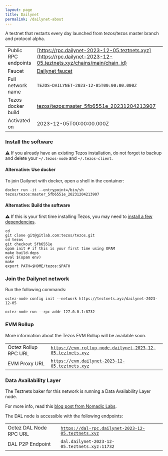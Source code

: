 ```yaml
---
layout: page
title: Dailynet
permalink: /dailynet-about
---
```


A testnet that restarts every day launched from tezos/tezos master branch and protocol alpha.

| | |
|-------|---------------------|
| Public RPC endpoints | [https://rpc.dailynet-2023-12-05.teztnets.xyz](https://rpc.dailynet-2023-12-05.teztnets.xyz/chains/main/chain_id)<br/> |
| Faucet | [Dailynet faucet](https://faucet.dailynet-2023-12-05.teztnets.xyz) |
| Full network name | `TEZOS-DAILYNET-2023-12-05T00:00:00.000Z` |
| Tezos docker build | [tezos/tezos:master_5fb6551e_20231204213907](https://hub.docker.com/r/tezos/tezos/tags?page=1&ordering=last_updated&name=master_5fb6551e_20231204213907) |
| Activated on | 2023-12-05T00:00:00.000Z |





### Install the software

⚠️  If you already have an existing Tezos installation, do not forget to backup and delete your `~/.tezos-node` and `~/.tezos-client`.



#### Alternative: Use docker

To join Dailynet with docker, open a shell in the container:

```
docker run -it --entrypoint=/bin/sh tezos/tezos:master_5fb6551e_20231204213907
```

#### Alternative: Build the software

⚠️  If this is your first time installing Tezos, you may need to [install a few dependencies](https://tezos.gitlab.io/introduction/howtoget.html#setting-up-the-development-environment-from-scratch).

```
cd
git clone git@gitlab.com:tezos/tezos.git
cd tezos
git checkout 5fb6551e
opam init # if this is your first time using OPAM
make build-deps
eval $(opam env)
make
export PATH=$HOME/tezos:$PATH
```

### Join the Dailynet network

Run the following commands:

```
octez-node config init --network https://teztnets.xyz/dailynet-2023-12-05

octez-node run --rpc-addr 127.0.0.1:8732
```


### EVM Rollup

More information about the Tezos EVM Rollup will be available soon.

| | |
|-------|---------------------|
| Octez Rollup RPC URL | [`https://evm-rollup-node.dailynet-2023-12-05.teztnets.xyz`](https://evm-rollup-node.dailynet-2023-12-05.teztnets.xyz/global/block/head) |
| EVM Proxy URL | [`https://evm.dailynet-2023-12-05.teztnets.xyz`](https://evm.dailynet-2023-12-05.teztnets.xyz) |




### Data Availability Layer

The Teztnets baker for this network is running a Data Availability Layer node.

For more info, read this [blog post from Nomadic Labs](https://research-development.nomadic-labs.com/data-availability-layer-tezos.html).

The DAL node is accessible with the following endpoints:

| | |
|-------|---------------------|
| Octez DAL Node RPC URL | [`https://dal-rpc.dailynet-2023-12-05.teztnets.xyz`](https://dal-rpc.dailynet-2023-12-05.teztnets.xyz) |
| DAL P2P Endpoint | `dal.dailynet-2023-12-05.teztnets.xyz:11732` |




